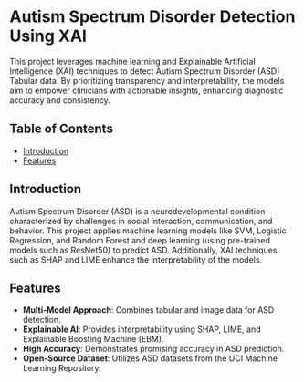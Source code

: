 # Autism Spectrum Disorder Detection Using XAI

This project leverages machine learning and Explainable Artificial Intelligence (XAI) techniques to detect Autism Spectrum Disorder (ASD) Tabular data. By prioritizing transparency and interpretability, the models aim to empower clinicians with actionable insights, enhancing diagnostic accuracy and consistency.

## Table of Contents
- [Introduction](#introduction)
- [Features](#features)


## Introduction
Autism Spectrum Disorder (ASD) is a neurodevelopmental condition characterized by challenges in social interaction, communication, and behavior. This project applies machine learning models like SVM, Logistic Regression, and Random Forest and deep learning (using pre-trained models such as ResNet50) to predict ASD. Additionally, XAI techniques such as SHAP and LIME enhance the interpretability of the models.

## Features
- **Multi-Model Approach**: Combines tabular and image data for ASD detection.
- **Explainable AI**: Provides interpretability using SHAP, LIME, and Explainable Boosting Machine (EBM).
- **High Accuracy**: Demonstrates promising accuracy in ASD prediction.
- **Open-Source Dataset**: Utilizes ASD datasets from the UCI Machine Learning Repository.

